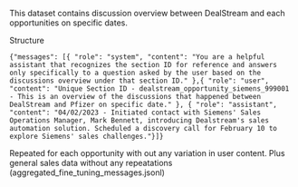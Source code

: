 This dataset contains discussion overview between DealStream and each opportunities on specific dates.


Structure

```
{"messages": [{ "role": "system", "content": "You are a helpful assistant that recognizes the section ID for reference and answers only specifically to a question asked by the user based on the discussions overview under that section ID." },{ "role": "user", "content": "Unique Section ID - dealstream_opportunity_siemens_999001 - This is an overview of the discussions that happened between DealStream and Pfizer on specific date." }, { "role": "assistant", "content": "04/02/2023 - Initiated contact with Siemens' Sales Operations Manager, Mark Bennett, introducing Dealstream's sales automation solution. Scheduled a discovery call for February 10 to explore Siemens' sales challenges."}]}

```
Repeated for each opportunity with out any variation in user content.
Plus general sales data without any repeatations (aggregated_fine_tuning_messages.jsonl)
